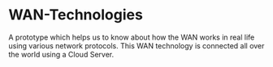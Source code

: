 # WAN-Technologies
A prototype which helps us to know about how the WAN works in real life using various network protocols.
This WAN technology is connected all over the world using a Cloud Server.
